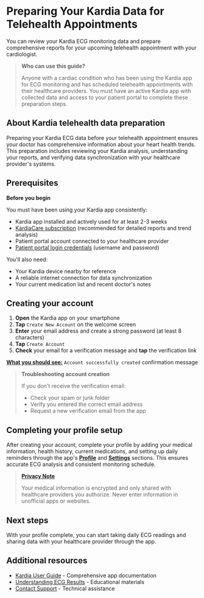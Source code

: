 # Preparing Your Kardia Data for Telehealth Appointments

You can review your Kardia ECG monitoring data and prepare comprehensive reports for your upcoming telehealth appointment with your cardiologist.

> **Who can use this guide?**
>
> Anyone with a cardiac condition who has been using the Kardia app for ECG monitoring and has scheduled telehealth appointments with their healthcare providers. You must have an active Kardia app with collected data and access to your patient portal to complete these preparation steps.

## About Kardia telehealth data preparation

Preparing your Kardia ECG data before your telehealth appointment ensures your doctor has comprehensive information about your heart health trends. This preparation includes reviewing your Kardia analysis, understanding your reports, and verifying data synchronization with your healthcare provider's systems.

## Prerequisites

**Before you begin**
 
You must have been using your Kardia app consistently:
 - Kardia app installed and actively used for at least 2-3 weeks
 - [KardiaCare subscription](https://kardia.com/products/kardiacare?srsltid=AfmBOooIw1_2WPVplJJrWiOK3uvpJ_29bq-NRNDbwXgdv5BCPvI1xCrQ) (recommended for detailed reports and trend analysis) 
 - Patient portal account connected to your healthcare provider
 - [Patient portal login credentials](https://app.alivecor.com/login) (username and password)

 You'll also need:
 - Your Kardia device nearby for reference
 - A reliable internet connection for data synchronization
 - Your current medication list and recent doctor's notes

 ## Creating your account

1. **Open** the Kardia app on your smartphone
2. **Tap** `Create New Account` on the welcome screen
3. **Enter** your email address and create a strong password (at least 8 characters)
4. **Tap** `Create Account`
5. **Check** your email for a verification message and **tap** the verification link

[**What you should see:**](#) `Account successfully created` confirmation message

> **Troubleshooting account creation**
>
> If you don't receive the verification email:
> - Check your spam or junk folder
> - Verify you entered the correct email address
> - Request a new verification email from the app

## Completing your profile setup

After creating your account, complete your profile by adding your medical information, health history, current medications, and setting up daily reminders through the app's [**Profile**](#) and [**Settings**](#) sections. This ensures accurate ECG analysis and consistent monitoring schedule.

> [**Privacy Note**](#)
>
> Your medical information is encrypted and only shared with healthcare providers you authorize. Never enter information in unofficial apps or websites.

## Next steps

With your profile complete, you can start taking daily ECG readings and sharing data with your healthcare provider through the app.

## Additional resources

- [Kardia User Guide](https://kardia.com/assets/old/app-user-manuals/00LB17.15-en.pdf) - Comprehensive app documentation
- [Understanding ECG Results](https://alivecor.com/products) - Educational materials
- [Contact Support](https://alivecor.zendesk.com/hc/en-us/requests/new) - Technical assistance